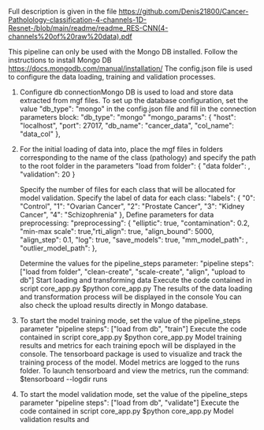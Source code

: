 
Full description is given in the file https://github.com/Denis21800/Cancer-Patholology-classification-4-channels-1D-Resnet-/blob/main/readme/readme_RES-CNN(4-channels%20of%20raw%20data).pdf 


This pipeline can only be used with the Mongo DB installed. Follow the instructions to install Mongo DB https://docs.mongodb.com/manual/installation/
The config.json file is used to configure the data loading, training and validation processes.
1. Configure db connectionMongo DB is used to load and store data extracted from mgf files. 
    To set up the database configuration, set the value "db_type": "mongo" in the config.json file and fill in the connection parameters block:
      "db_type": "mongo"
      "mongo_params": {
      "host": "localhost",
      "port": 27017,
      "db_name": "cancer_data",
      "col_name": "data_col"
      },
2.
    For the initial loading of data into, place the mgf files in folders corresponding to the name of the class
    (pathology) and specify the path to the root folder in the parameters
      "load from folder": {
      "data folder": <Path to data>,
      "validation": 20
      }

    Specify the number of files for each class that will be allocated for model validation.
    Specify the label of data for each class:
      "labels": {
      "0": "Control",
      "1": "Ovarian Cancer",
      "2": "Prostate Cancer",
      "3": "Kidney Cancer",
      "4": "Schizophrenia"
      },
    Define parameters for data preprocessing:
    "preprocessing": {
    "elliptic": true,
    "contamination": 0.2,
    "min-max scale": true,"rti_align": true,
    "align_bound": 5000,
    "align_step": 0.1,
    "log": true,
    "save_models": true,
    "mm_model_path": <path to save minmax scaler model>,
    "outlier_model_path": <path to save outlier model>
    },

    Determine the values for the pipeline_steps parameter:
    "pipeline steps": ["load from folder", "clean-create", "scale-create", "align", "upload to db"]
    Start loading and transforming data
    Execute the code contained in script core_app.py
        $python core_app.py
    The results of the data loading and transformation process will be displayed in the console
    You can also check the upload results directly in Mongo database.
  
3.
    To start the model training mode, set the value of the pipeline_steps parameter
      "pipeline steps": ["load from db", "train"]
    Execute the code contained in script core_app.py
      $python core_app.py
    Model training results and metrics for each training epoch will be displayed in the console.
    The tensorboard package is used to visualize and track the training process of the model.
    Model metrics are logged to the runs folder.
    To launch tensorboard and view the metrics, run the command:
      $tensorboard --logdir runs
  
4. 
    To start the model validation mode, set the value of the pipeline_steps parameter
    "pipeline steps": ["load from db", "validate"]
    Execute the code contained in script core_app.py
      $python core_app.py
    Model validation results and

